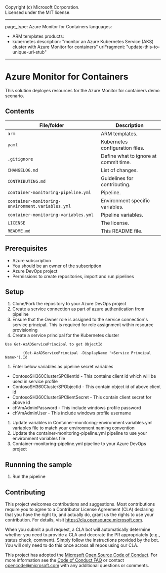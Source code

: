Copyright (c) Microsoft Corporation.  
Licensed under the MIT license.

---
page_type: Azure Monitor for Containers
languages:
- ARM templates
products:
- kubernetes
description: "monitor an Azure Kubernetes Service (AKS) cluster with Azure Monitor for containers"
urlFragment: "update-this-to-unique-url-stub"
---

# Azure Monitor for Containers

<!-- 
Guidelines on README format: https://review.docs.microsoft.com/help/onboard/admin/samples/concepts/readme-template?branch=master

Guidance on onboarding samples to docs.microsoft.com/samples: https://review.docs.microsoft.com/help/onboard/admin/samples/process/onboarding?branch=master

Taxonomies for products and languages: https://review.docs.microsoft.com/new-hope/information-architecture/metadata/taxonomies?branch=master
-->

This solution deployes resources for the Azure Monitor for containers demo scenario.

## Contents

| File/folder                                      | Description                                |
|--------------------------------------------------|--------------------------------------------|
| `arm`                                            | ARM templates.                             |
| `yaml`                                           | Kubernetes configuration files.            |
| `.gitignore`                                     | Define what to ignore at commit time.      |
| `CHANGELOG.md`                                   | List of changes.                           |
| `CONTRIBUTING.md`                                | Guidelines for contributing.               |
| `container-monitoring-pipeline.yml`              | Pipeline.                             |
| `container-monitoring-environment.variables.yml` | Environment specific variables.            |
| `container-monitoring-variables.yml`             | Pipeline variables.                        |
| `LICENSE`                                        | The license.                               |
| `README.md`                                      | This README file.                          |

## Prerequisites

* Azure subscription
* You should be an owner of the subscription
* Azure DevOps project
* Permissions to create repositories, import and run pipelines

## Setup

1.	Clone/Fork the repository to your Azure DevOps project
1.	Create a service connection as part of azure authentication from pipeline
1.	Ensure that the Owner role is assigned to the service connection's service principal. This is required for role assignment within resource provisioning
1.  Create a service principal for the Kubernetes cluster
```
Use Get-AzADServicePrincipal to get ObjectId

        (Get-AzADServicePrincipal -DisplayName '<Service Principal Name>').Id
```
1. Enter below variables as pipeline secret variables  
- ContosoSH360ClusterSPClientId - This contains client id which will be used in service profile
- ContosoSH360ClusterSPObjectId - This contain object id of above client id
- ContosoSH360ClusterSPClientSecret  - This contain client secret for above id
- chVmAdminPassword - This include windows profile password
- chVmAdminUser - This include windows profile username

1.  Update variables in Container-monitoring-environment.variables.yml variables file to match your environment naming convention
1.  Update the container-monitoring-pipeline.yml pipeline to use your environment variables file
1.  Container-monitoring-pipeline.yml pipeline to your Azure DevOps project

## Runnning the sample

1.  Run the pipeline

## Contributing

This project welcomes contributions and suggestions.  Most contributions require you to agree to a
Contributor License Agreement (CLA) declaring that you have the right to, and actually do, grant us
the rights to use your contribution. For details, visit https://cla.opensource.microsoft.com.

When you submit a pull request, a CLA bot will automatically determine whether you need to provide
a CLA and decorate the PR appropriately (e.g., status check, comment). Simply follow the instructions
provided by the bot. You will only need to do this once across all repos using our CLA.

This project has adopted the [Microsoft Open Source Code of Conduct](https://opensource.microsoft.com/codeofconduct/).
For more information see the [Code of Conduct FAQ](https://opensource.microsoft.com/codeofconduct/faq/) or
contact [opencode@microsoft.com](mailto:opencode@microsoft.com) with any additional questions or comments.

